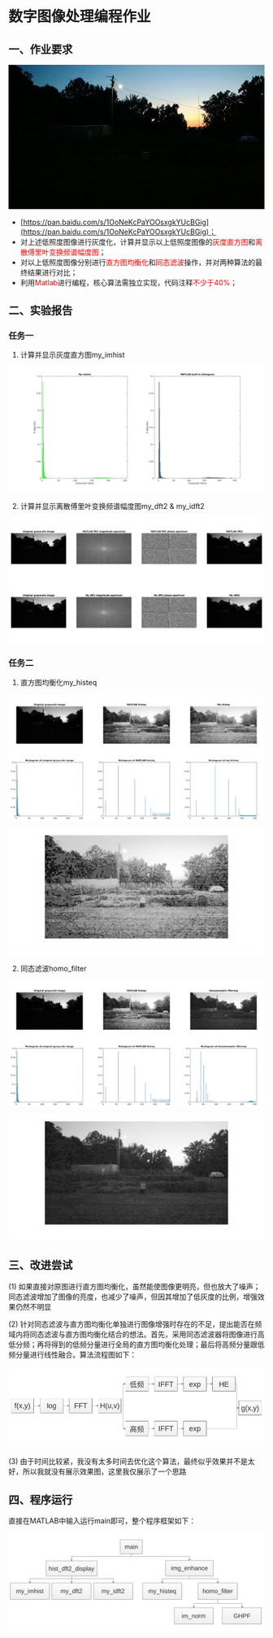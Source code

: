 # 数字图像处理编程作业
## 一、作业要求

![低照度图像](./report/低照度图像.jpg)

- [https://pan.baidu.com/s/1OoNeKcPaYOOsxgkYUcBGig](https://pan.baidu.com/s/1OoNeKcPaYOOsxgkYUcBGig)；
- 对上述低照度图像进行灰度化，计算并显示以上低照度图像的<font color=red>灰度直方图</font>和<font color=red>离散傅里叶变换频谱幅度图</font>；
- 对以上低照度图像分别进行<font color=red>直方图均衡化</font>和<font color=red>同态滤波</font>操作，并对两种算法的最终结果进行对比；
- 利用<font color=red>Matlab</font>进行编程，核心算法需独立实现，代码注释<font color=red>不少于40%</font>；

## 二、实验报告

### 任务一

1. 计算并显示灰度直方图my_imhist​

![hist](./report/hist.jpg)

2. 计算并显示离散傅里叶变换频谱幅度图my_dft2 & my_idft2

![dfft2](./report/dfft2.jpg)

### 任务二

1. 直方图均衡化my_histeq

![histeq](./report/histeq.jpg)

![histeq2](./report/histeq2.jpg)

2. 同态滤波homo_filter

![homo](./report/homo.jpg)

![homo_2](./report/homo_2.jpg)

## 三、改进尝试

(1) 如果直接对原图进行直方图均衡化，虽然能使图像更明亮，但也放大了噪声；同态滤波增加了图像的亮度，也减少了噪声，但因其增加了低灰度的比例，增强效果仍然不明显

(2) 针对同态滤波与直方图均衡化单独进行图像增强时存在的不足，提出能否在频域内将同态滤波与直方图均衡化结合的想法。首先，采用同态滤波器将图像进行高低分频；再将得到的低频分量进行全局的直方图均衡化处理；最后将高频分量跟低频分量进行线性融合。算法流程图如下：

![graph](./report/graph.png)

(3) 由于时间比较紧，我没有太多时间去优化这个算法，最终似乎效果并不是太好，所以我就没有展示效果图，这里我仅展示了一个思路

## 四、程序运行

直接在MATLAB中输入运行main即可，整个程序框架如下：

![workflow](./report/workflow.png)

